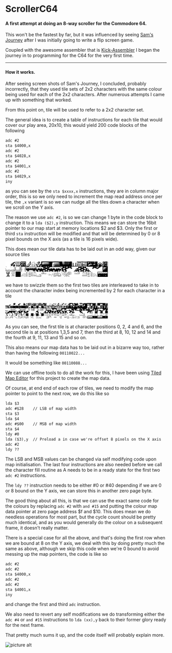 # ScrollerC64
#### A first attempt at doing an 8-way scroller for the Commodore 64.

This won't be the fastest by far, but it was influenced by seeing [Sam's Journey](https://www.knightsofbytes.games/samsjourney) after I was initially going to write a flip screen game.

Coupled with the awesome assembler that is [Kick-Assembler](http://www.theweb.dk/KickAssembler/Main.html#frontpage) I began the journey in to programming for the C64 for the very first time.

- - - - 
#### How it works.

After seeing screen shots of Sam's Journey, I concluded, probably incorrectly, that they used tile sets of 2x2 characters with the same colour being used for each of the 2x2 characters.  After numerous attempts I came up with something that worked. 

From this point on, tile will be used to refer to a 2x2 character set.

The general idea is to create a table of instructions for each tile that would cover our play area, 20x10, this would yield 200 code blocks of the following
```
adc #2
sta $4000,x
adc #2
sta $4028,x
adc #2
sta $4001,x
adc #2
sta $4029,x
iny
```
as you can see by the `sta $xxxx,x` instructions, they are in column major order, this is so we only need to increment the map read address once per tile, the `,x` variant is so we can nudge all the tiles down a character when we scroll on the Y axis.

The reason we use `adc #2`, is so we can change 1 byte in the code block to change it to a `lda ($2),y` instruction.  This means we can store the 16bit pointer to our map start at memory locations $2 and $3.  Only the first or third `sta` instruction will be modified and that will be determined by 0 or 8 pixel bounds on the X axis (as a tile is 16 pixels wide).

This does mean our tile data has to be laid out in an odd way, given our source tiles

![picture alt](https://raw.githubusercontent.com/HexTank/ScrollerC64/master/blocks.bmp "Normal tiles")

we have to swizzle them so the first two tiles are interleaved to take in to account the character index being incremented by 2 for each character in a tile


![picture alt](https://raw.githubusercontent.com/HexTank/ScrollerC64/master/blocksswizzle.bmp "Swizzled tiles")

As you can see, the first tile is at character positions 0, 2, 4 and 6, and the second tile is at positions 1,3,5 and 7, then the third at 8, 10, 12 and 14 and the fourth at 9, 11, 13 and 15 and so on.

This also means our map data has to be laid out in a bizarre way too, rather than having the following
```00110022...```

It would be something like
```00110088...```

We can use offline tools to do all the work for this, I have been using 
[Tiled Map Editor](http://www.mapeditor.org/) for this project to create the map data.

Of course, at end end of each row of tiles, we need to modify the map pointer to point to the next row, we do this like so
```
lda $3
adc #$28	// LSB of map width
sta $3
lda $4
adc #$00	// MSB of map width
sta $4
ldy #0
lda ($3),y	// Preload a in case we're offset 8 pixels on the X axis
adc #2
ldy ??
```

The LSB and MSB values can be changed via self modifying code upon map initialisation.  The last four instructions are also needed before we call the character fill routine as A needs to be in a ready state for the first two `adc #2` instructions.

The `ldy ??` instruction needs to be either #0 or #40 depending if we are 0 or 8 bound on the Y axis, we can store this in another zero page byte. 

The good thing about all this, is that we can use the exact same code for the colours by replacing `adc #2` with `and #15` and putting the colour map data pointer at zero page address $f and $10.  This does mean we do needless operations for most part, but the cycle count should be pretty much identical, and as you would generally do the colour on a subsequent frame, it doesn't really matter.

There is a special case for all the above, and that's doing the first row when we are bound at 8 on the Y axis, we deal with this by doing pretty much the same as above, although we skip this code when we're 0 bound to avoid messing up the map pointers, the code is like so

```
adc #2
adc #2
sta $4000,x
adc #2
adc #2
sta $4001,x
iny
```

and change the first and third `adc` instruction.

We also need to revert any self modifications we do transforming either the `adc #4` or `and #15` instructions to `lda (xx),y` back to their former glory ready for the next frame.

That pretty much sums it up, and the code itself will probably explain more.

![picture alt](https://raw.githubusercontent.com/HexTank/ScrollerC64/master/scroller.gif "Weeeeeeeeeee")
